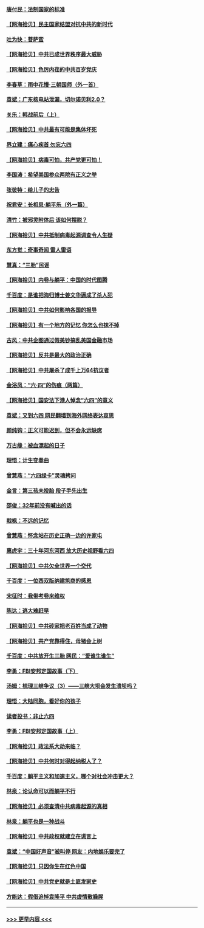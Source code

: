 #### [唐付民：法制国家的标准](../pages/nsc993/n13032944.md?t=06200402) 
#### [【网海拾贝】民主国家结盟对抗中共的新时代](../pages/nsc993/n13031717.md?t=06200402) 
#### [吐为快：菩萨蛮](../pages/nsc993/n13030033.md?t=06200402) 
#### [【网海拾贝】中共已成世界秩序最大威胁](../pages/nsc993/n13028138.md?t=06200402) 
#### [【网海拾贝】色厉内荏的中共百岁党庆](../pages/nsc993/n13025582.md?t=06200402) 
#### [李春草：雨中花慢‧三朝国师（外一首）](../pages/nsc993/n13025567.md?t=06200402) 
#### [袁斌：广东核电站泄漏，切尔诺贝利2.0？](../pages/nsc993/n13025475.md?t=06200402) 
#### [关乐：韩战前后（上）](../pages/nsc993/n13025387.md?t=06200402) 
#### [【网海拾贝】中共最有可能是集体坏死](../pages/nsc993/n13023101.md?t=06200402) 
#### [界立建：痛心疾首 勿忘六四](../pages/nsc993/n13022339.md?t=06200402) 
#### [【网海拾贝】病毒可怕，共产党更可怕！](../pages/nsc993/n13020728.md?t=06200402) 
#### [李国涛：希望美国参众两院有正义之举](../pages/nsc993/n13020674.md?t=06200402) 
#### [张彼特：给儿子的忠告](../pages/nsc993/n13018934.md?t=06200402) 
#### [祝君安：长相思‧躺平乐（外一篇）](../pages/nsc993/n13018923.md?t=06200402) 
#### [清竹：被邪灵附体后 该如何摆脱？](../pages/nsc993/n13018877.md?t=06200402) 
#### [【网海拾贝】中共抵制病毒起源调查令人生疑](../pages/nsc993/n13017785.md?t=06200402) 
#### [东方觉：奇事奇闻 雷人雷语](../pages/nsc993/n13017577.md?t=06200402) 
#### [慧真：“三胎”民谣](../pages/nsc993/n13017394.md?t=06200402) 
#### [【网海拾贝】内卷与躺平：中国的时代图腾](../pages/nsc993/n13016128.md?t=06200402) 
#### [千百度：是谁把海归博士姜文华逼成了杀人犯](../pages/nsc993/n13015218.md?t=06200402) 
#### [【网海拾贝】中共如何影响各国的报导](../pages/nsc993/n13012599.md?t=06200402) 
#### [【网海拾贝】有一个地方的记忆 你怎么也抹不掉](../pages/nsc993/n13009802.md?t=06200402) 
#### [古风：中共企图通过假美钞搞乱美国金融市场](../pages/nsc993/n13009626.md?t=06200402) 
#### [【网海拾贝】反共是最大的政治正确](../pages/nsc993/n13007051.md?t=06200402) 
#### [【网海拾贝】中共屠杀了成千上万64抗议者](../pages/nsc993/n13002713.md?t=06200402) 
#### [金浴凤：“六·四”的伤痕（两篇）](../pages/nsc993/n13001719.md?t=06200402) 
#### [【网海拾贝】国安法下港人悼念“六四”的意义](../pages/nsc993/n13001039.md?t=06200402) 
#### [袁斌：又到六四 网民翻墙到海外网络表达哀思](../pages/nsc993/n13000995.md?t=06200402) 
#### [颜纯钩：正义可能迟到，但不会永远缺席](../pages/nsc993/n13000920.md?t=06200402) 
#### [万古缘：被血漂起的日子](../pages/nsc993/n13000914.md?t=06200402) 
#### [理悟：计生变奏曲](../pages/nsc993/n13000414.md?t=06200402) 
#### [曾慧燕：“六四绿卡”灵魂拷问](../pages/nsc993/n13000277.md?t=06200402) 
#### [金言：第三孩未投胎 段子手先出生](../pages/nsc993/n13000215.md?t=06200402) 
#### [邵俊：32年前没有喊出的话](../pages/nsc993/n13000181.md?t=06200402) 
#### [戟枫：不远的记忆](../pages/nsc993/n13000121.md?t=06200402) 
#### [曾慧燕：怀念站在历史正确一边的许家屯](../pages/nsc993/n13000073.md?t=06200402) 
#### [惠虎宇：三十年河东河西 放大历史视野看六四](../pages/nsc993/n13000018.md?t=06200402) 
#### [【网海拾贝】中共欠全世界一个交代](../pages/nsc993/n12998706.md?t=06200402) 
#### [千百度：一位西双版纳建筑商的感恩](../pages/nsc993/n12998487.md?t=06200402) 
#### [宋征时：我带考卷来维权](../pages/nsc993/n12994088.md?t=06200402) 
#### [陈达：逃大难赶早](../pages/nsc993/n12993569.md?t=06200402) 
#### [【网海拾贝】中共砖家把老百姓当成了动物](../pages/nsc993/n12993483.md?t=06200402) 
#### [【网海拾贝】共产党靠得住，母猪会上树](../pages/nsc993/n12990730.md?t=06200402) 
#### [千百度：中共放开生三胎 网民：“爱谁生谁生”](../pages/nsc993/n12990644.md?t=06200402) 
#### [李勇：FBI安邦定国故事（下）](../pages/nsc993/n12987854.md?t=06200402) 
#### [汤姆：梳理三峡争议（3）——三峡大坝会发生溃坝吗？](../pages/nsc993/n12989806.md?t=06200402) 
#### [理悟：大陆同胞，看好你的孩子](../pages/nsc993/n12989778.md?t=06200402) 
#### [读者投书：非止六四](../pages/nsc993/n12989673.md?t=06200402) 
#### [李勇：FBI安邦定国故事（上）](../pages/nsc993/n12987749.md?t=06200402) 
#### [【网海拾贝】政法系大劫来临？](../pages/nsc993/n12987596.md?t=06200402) 
#### [【网海拾贝】中共何时对得起纳税人了？](../pages/nsc993/n12985578.md?t=06200402) 
#### [千百度：躺平主义和加速主义，哪个对社会冲击更大？](../pages/nsc993/n12985512.md?t=06200402) 
#### [林泉：论认命可以而躺平不行](../pages/nsc993/n12985505.md?t=06200402) 
#### [【网海拾贝】必须查清中共病毒起源的真相](../pages/nsc993/n12984276.md?t=06200402) 
#### [林泉：躺平也是一种战斗](../pages/nsc993/n12984194.md?t=06200402) 
#### [【网海拾贝】中共政权就建立在谎言上](../pages/nsc993/n12981880.md?t=06200402) 
#### [袁斌：“中国好声音”被叫停 网友：内地娱乐要完了](../pages/nsc993/n12981826.md?t=06200402) 
#### [【网海拾贝】只因你生在红色中国](../pages/nsc993/n12979096.md?t=06200402) 
#### [【网海拾贝】中共党史就是土匪发家史](../pages/nsc993/n12976478.md?t=06200402) 
#### [方能达：假借追悼袁隆平 中共虚情散臊腥](../pages/nsc993/n12976396.md?t=06200402) 

----
#### [ >>> 更早内容 <<< ](../indexes/nsc993-earlier.md)
